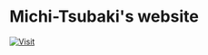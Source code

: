 # Michi-Tsubaki's website

[![Visit](https://img.shields.io/badge/Visit_Here-Click_Now!-0066CC?style=for-the-badge&logo=rocket&logoColor=white)](https://michi-tsubaki.github.io)
